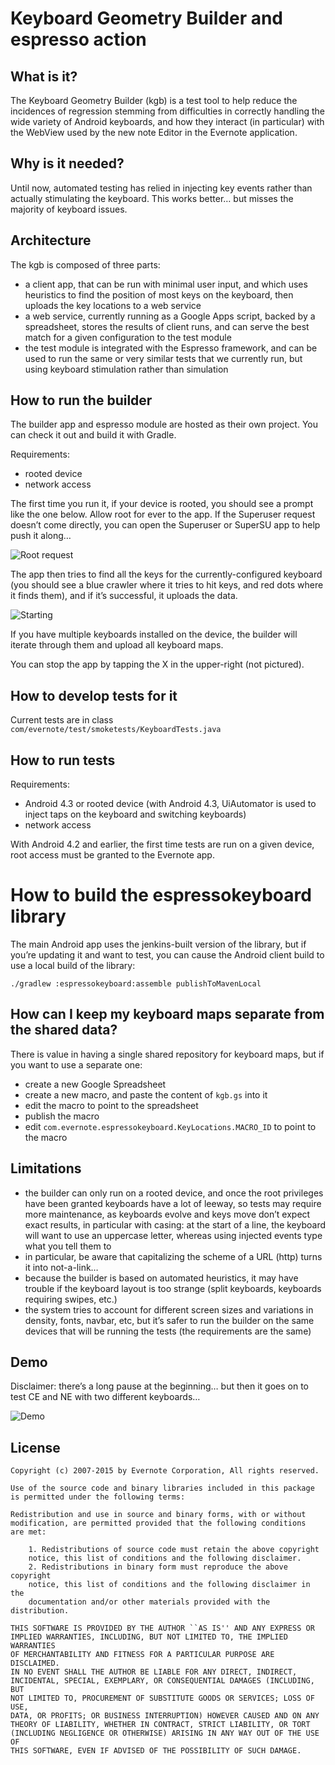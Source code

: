 # Keyboard Geometry Builder and espresso action

## What is it?

The Keyboard Geometry Builder (kgb) is a test tool to help reduce the incidences of regression stemming from difficulties in correctly handling the wide variety of Android keyboards, and how they interact (in particular) with the WebView used by the new note Editor in the Evernote application.

## Why is it needed?

Until now, automated testing has relied in injecting key events rather than actually stimulating the keyboard. This works better… but misses the majority of keyboard issues.

## Architecture

The kgb is composed of three parts:

* a client app, that can be run with minimal user input, and which uses heuristics to find the position of most keys on the keyboard, then uploads the key locations to a web service
* a web service, currently running as a Google Apps script, backed by a spreadsheet, stores the results of client runs, and can serve the best match for a given configuration to the test module
* the test module is integrated with the Espresso framework, and can be used to run the same or very similar tests that we currently run, but using keyboard stimulation rather than simulation

## How to run the builder

The builder app and espresso module are hosted as their own project. You can check it out and build it with Gradle.

Requirements:

* rooted device
* network access

The first time you run it, if your device is rooted, you should see a prompt like the one below. Allow root for ever to the app. If the Superuser request doesn’t come directly, you can open the Superuser or SuperSU app to help push it along…

![Root request](media/root_request.png)

The app then tries to find all the keys for the currently-configured keyboard (you should see a blue crawler where it tries to hit keys, and red dots where it finds them), and if it’s successful, it uploads the data.

![Starting](media/starting.png)

If you have multiple keyboards installed on the device, the builder will iterate through them and upload all keyboard maps.

You can stop the app by tapping the X in the upper-right (not pictured).

## How to develop tests for it

Current tests are in class `com/evernote/test/smoketests/KeyboardTests.java`

## How to run tests

Requirements:
* Android 4.3 or rooted device (with Android 4.3, UiAutomator is used to inject taps on the keyboard and switching keyboards)
* network access

With Android 4.2 and earlier, the first time tests are run on a given device, root access must be granted to the Evernote app.

# How to build the espressokeyboard library

The main Android app uses the jenkins-built version of the library, but if you’re updating it and want to test, you can cause the Android client build to use a local build of the library:

`./gradlew :espressokeyboard:assemble publishToMavenLocal`

## How can I keep my keyboard maps separate from the shared data?

There is value in having a single shared repository for keyboard maps, but if you want to use a separate one:

* create a new Google Spreadsheet
* create a new macro, and paste the content of `kgb.gs` into it
* edit the macro to point to the spreadsheet
* publish the macro
* edit `com.evernote.espressokeyboard.KeyLocations.MACRO_ID` to point to the macro

## Limitations

* the builder can only run on a rooted device, and once the root privileges have been granted
keyboards have a lot of leeway, so tests may require more maintenance, as keyboards evolve and keys move
don’t expect exact results, in particular with casing: at the start of a line, the keyboard will want to use an uppercase letter, whereas using injected events type what you tell them to
* in particular, be aware that capitalizing the scheme of a URL (http) turns it into not-a-link…
* because the builder is based on automated heuristics, it may have trouble if the keyboard layout is too strange (split keyboards, keyboards requiring swipes, etc.)
* the system tries to account for different screen sizes and variations in density, fonts, navbar, etc, but it’s safer to run the builder on the same devices that will be running the tests (the requirements are the same)

## Demo

Disclaimer: there’s a long pause at the beginning… but then it goes on to test CE and NE with two different keyboards…

![Demo](media/keyboard_tests.gif)

## License

    Copyright (c) 2007-2015 by Evernote Corporation, All rights reserved.

    Use of the source code and binary libraries included in this package
    is permitted under the following terms:

    Redistribution and use in source and binary forms, with or without
    modification, are permitted provided that the following conditions
    are met:

        1. Redistributions of source code must retain the above copyright
        notice, this list of conditions and the following disclaimer.
        2. Redistributions in binary form must reproduce the above copyright
        notice, this list of conditions and the following disclaimer in the
        documentation and/or other materials provided with the distribution.

    THIS SOFTWARE IS PROVIDED BY THE AUTHOR ``AS IS'' AND ANY EXPRESS OR
    IMPLIED WARRANTIES, INCLUDING, BUT NOT LIMITED TO, THE IMPLIED WARRANTIES
    OF MERCHANTABILITY AND FITNESS FOR A PARTICULAR PURPOSE ARE DISCLAIMED.
    IN NO EVENT SHALL THE AUTHOR BE LIABLE FOR ANY DIRECT, INDIRECT,
    INCIDENTAL, SPECIAL, EXEMPLARY, OR CONSEQUENTIAL DAMAGES (INCLUDING, BUT
    NOT LIMITED TO, PROCUREMENT OF SUBSTITUTE GOODS OR SERVICES; LOSS OF USE,
    DATA, OR PROFITS; OR BUSINESS INTERRUPTION) HOWEVER CAUSED AND ON ANY
    THEORY OF LIABILITY, WHETHER IN CONTRACT, STRICT LIABILITY, OR TORT
    (INCLUDING NEGLIGENCE OR OTHERWISE) ARISING IN ANY WAY OUT OF THE USE OF
    THIS SOFTWARE, EVEN IF ADVISED OF THE POSSIBILITY OF SUCH DAMAGE.
